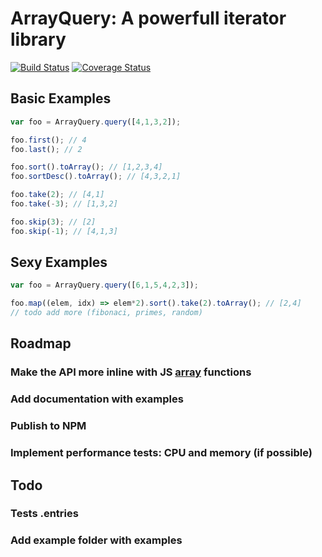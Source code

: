 # ArrayQuery: A powerfull iterator library

[![Build Status](https://travis-ci.org/labs42io/array-query.svg?branch=vlad)](https://travis-ci.org/labs42io/array-query)
[![Coverage Status](https://coveralls.io/repos/github/labs42io/array-query/badge.svg?branch=vlad)](https://coveralls.io/github/labs42io/array-query?branch=vlad)

## Basic Examples

```js
var foo = ArrayQuery.query([4,1,3,2]);

foo.first(); // 4
foo.last(); // 2

foo.sort().toArray(); // [1,2,3,4]
foo.sortDesc().toArray(); // [4,3,2,1]

foo.take(2); // [4,1]
foo.take(-3); // [1,3,2]

foo.skip(3); // [2]
foo.skip(-1); // [4,1,3]
```

## Sexy Examples

```js
var foo = ArrayQuery.query([6,1,5,4,2,3]);

foo.map((elem, idx) => elem*2).sort().take(2).toArray(); // [2,4]
// todo add more (fibonaci, primes, random)

```



## Roadmap
### Make the API more inline with JS [array](https://developer.mozilla.org/en-US/docs/Web/JavaScript/Reference/Global_Objects/Array/@@iterator) functions 
### Add documentation with examples
### Publish to NPM
### Implement performance tests: CPU and memory (if possible)

## Todo
### Tests .entries
### Add example folder with examples